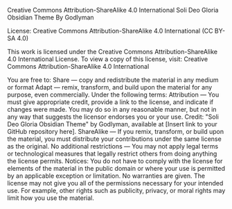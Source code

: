 Creative Commons Attribution-ShareAlike 4.0 International
Soli Deo Gloria Obsidian Theme
By Godlyman

License: Creative Commons Attribution-ShareAlike 4.0 International (CC BY-SA 4.0)

This work is licensed under the Creative Commons Attribution-ShareAlike 4.0 International License. To view a copy of this license, visit: Creative Commons Attribution-ShareAlike 4.0 International

You are free to:
Share — copy and redistribute the material in any medium or format
Adapt — remix, transform, and build upon the material for any purpose, even commercially.
Under the following terms:
Attribution — You must give appropriate credit, provide a link to the license, and indicate if changes were made. You may do so in any reasonable manner, but not in any way that suggests the licensor endorses you or your use.
Credit: "Soli Deo Gloria Obsidian Theme" by Godlyman, available at [Insert link to your GitHub repository here].
ShareAlike — If you remix, transform, or build upon the material, you must distribute your contributions under the same license as the original.
No additional restrictions — You may not apply legal terms or technological measures that legally restrict others from doing anything the license permits.
Notices:
You do not have to comply with the license for elements of the material in the public domain or where your use is permitted by an applicable exception or limitation.
No warranties are given. The license may not give you all of the permissions necessary for your intended use. For example, other rights such as publicity, privacy, or moral rights may limit how you use the material.